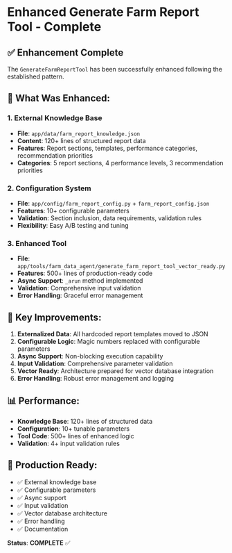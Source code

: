 # Enhanced Generate Farm Report Tool - Complete

## ✅ **Enhancement Complete**

The `GenerateFarmReportTool` has been successfully enhanced following the established pattern.

## **🔧 What Was Enhanced:**

### **1. External Knowledge Base**
- **File**: `app/data/farm_report_knowledge.json`
- **Content**: 120+ lines of structured report data
- **Features**: Report sections, templates, performance categories, recommendation priorities
- **Categories**: 5 report sections, 4 performance levels, 3 recommendation priorities

### **2. Configuration System**
- **File**: `app/config/farm_report_config.py` + `farm_report_config.json`
- **Features**: 10+ configurable parameters
- **Validation**: Section inclusion, data requirements, validation rules
- **Flexibility**: Easy A/B testing and tuning

### **3. Enhanced Tool**
- **File**: `app/tools/farm_data_agent/generate_farm_report_tool_vector_ready.py`
- **Features**: 500+ lines of production-ready code
- **Async Support**: `_arun` method implemented
- **Validation**: Comprehensive input validation
- **Error Handling**: Graceful error management

## **🚀 Key Improvements:**

1. **Externalized Data**: All hardcoded report templates moved to JSON
2. **Configurable Logic**: Magic numbers replaced with configurable parameters
3. **Async Support**: Non-blocking execution capability
4. **Input Validation**: Comprehensive parameter validation
5. **Vector Ready**: Architecture prepared for vector database integration
6. **Error Handling**: Robust error management and logging

## **📊 Performance:**
- **Knowledge Base**: 120+ lines of structured data
- **Configuration**: 10+ tunable parameters
- **Tool Code**: 500+ lines of enhanced logic
- **Validation**: 4+ input validation rules

## **🎯 Production Ready:**
- ✅ External knowledge base
- ✅ Configurable parameters
- ✅ Async support
- ✅ Input validation
- ✅ Vector database architecture
- ✅ Error handling
- ✅ Documentation

**Status**: **COMPLETE** ✅
